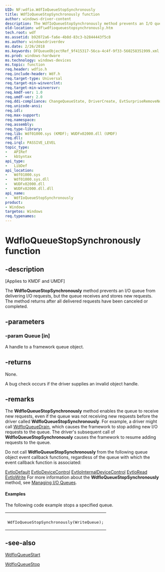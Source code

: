 ```yaml
---
UID: NF:wdfio.WdfIoQueueStopSynchronously
title: WdfIoQueueStopSynchronously function
author: windows-driver-content
description: The WdfIoQueueStopSynchronously method prevents an I/O queue from delivering I/O requests, but the queue receives and stores new requests. The method returns after all delivered requests have been canceled or completed.
old-location: wdf\wdfioqueuestopsynchronously.htm
tech.root: wdf
ms.assetid: b92072a6-fa6e-4b8d-83c3-b2844443f5c8
ms.author: windowsdriverdev
ms.date: 2/26/2018
ms.keywords: DFQueueObjectRef_9f415317-56ca-4c4f-9f33-560258351999.xml, WdfIoQueueStopSynchronously, WdfIoQueueStopSynchronously method, kmdf.wdfioqueuestopsynchronously, wdf.wdfioqueuestopsynchronously, wdfio/WdfIoQueueStopSynchronously
ms.prod: windows-hardware
ms.technology: windows-devices
ms.topic: function
req.header: wdfio.h
req.include-header: Wdf.h
req.target-type: Universal
req.target-min-winverclnt: 
req.target-min-winversvr: 
req.kmdf-ver: 1.0
req.umdf-ver: 2.0
req.ddi-compliance: ChangeQueueState, DriverCreate, EvtSurpriseRemoveNoSuspendQueue, KmdfIrql, KmdfIrql2, NoCancelFromEvtSurpriseRemove
req.unicode-ansi: 
req.idl: 
req.max-support: 
req.namespace: 
req.assembly: 
req.type-library: 
req.lib: Wdf01000.sys (KMDF); WUDFx02000.dll (UMDF)
req.dll: 
req.irql: PASSIVE_LEVEL
topic_type:
-	APIRef
-	kbSyntax
api_type:
-	LibDef
api_location:
-	Wdf01000.sys
-	Wdf01000.sys.dll
-	WUDFx02000.dll
-	WUDFx02000.dll.dll
api_name:
-	WdfIoQueueStopSynchronously
product:
- Windows
targetos: Windows
req.typenames: 
---
```


# WdfIoQueueStopSynchronously function


## -description


<p class="CCE_Message">[Applies to KMDF and UMDF]</p>

The <b>WdfIoQueueStopSynchronously</b> method prevents an I/O queue from delivering I/O requests, but the queue receives and stores new requests. The method returns after all delivered requests have been canceled or completed.


## -parameters




### -param Queue [in]

A handle to a framework queue object.


## -returns



None.

A bug check occurs if the driver supplies an invalid object handle.






## -remarks



The <b>WdfIoQueueStopSynchronously</b> method enables the queue to receive new requests, even if the queue was not receiving new requests before the driver called <b>WdfIoQueueStopSynchronously</b>. For example, a driver might call <a href="https://msdn.microsoft.com/library/windows/hardware/ff547406">WdfIoQueueDrain</a>, which causes the framework to stop adding new I/O requests to the queue. The driver's subsequent call of <b>WdfIoQueueStopSynchronously</b> causes the framework to resume adding requests to the queue.

Do not call <b>WdfIoQueueStopSynchronously</b> from the following queue object event callback functions, regardless of the queue with which the event callback function is associated:

<a href="https://msdn.microsoft.com/0b834d01-5603-43e8-9b74-9292610cc06d">EvtIoDefault</a>
<a href="https://msdn.microsoft.com/3e3c4c53-e557-4bd1-8b7d-be59dde4b9ce">EvtIoDeviceControl</a>
<a href="https://msdn.microsoft.com/268d2323-57a3-4674-90e6-d7142804175b">EvtIoInternalDeviceControl</a>
<a href="https://msdn.microsoft.com/d6fbb153-1355-4e94-b5d3-a218bd8c565d">EvtIoRead</a>
<a href="https://msdn.microsoft.com/5a0fa3b4-d020-4664-afa4-352573d4f079">EvtIoWrite</a>
For more information about the <b>WdfIoQueueStopSynchronously</b> method, see <a href="https://docs.microsoft.com/windows-hardware/drivers/wdf/managing-i-o-queues">Managing I/O Queues</a>.


#### Examples

The following code example stops a specified queue.

<div class="code"><span codelanguage=""><table>
<tr>
<th></th>
</tr>
<tr>
<td>
<pre>WdfIoQueueStopSynchronously(WriteQueue);</pre>
</td>
</tr>
</table></span></div>



## -see-also




<a href="https://msdn.microsoft.com/library/windows/hardware/ff548478">WdfIoQueueStart</a>



<a href="https://msdn.microsoft.com/library/windows/hardware/ff548482">WdfIoQueueStop</a>
 

 

